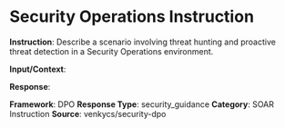 # Security Operations Instruction

**Instruction**: Describe a scenario involving threat hunting and proactive threat detection in a Security Operations environment.

**Input/Context**: 

**Response**: 

**Framework**: DPO
**Response Type**: security_guidance
**Category**: SOAR Instruction
**Source**: venkycs/security-dpo
